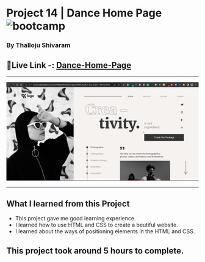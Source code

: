 
# Project 14 | Dance Home Page  ![bootcamp](https://img.shields.io/badge/JS-Bootcamp-yellow)

### By Thalloju Shivaram


## 🔗Live Link -: [Dance-Home-Page](https://dancehomepag.netlify.app/)
 

---

![myproject](/screenshots/project-14.png)

---


## What I learned from this Project

- This project gave me good learning experience.
- I learned how to use HTML and CSS to create a beutiful website.
- I learned about the ways of positioning elements in the HTML and CSS.
## This project took around 5 hours to complete.